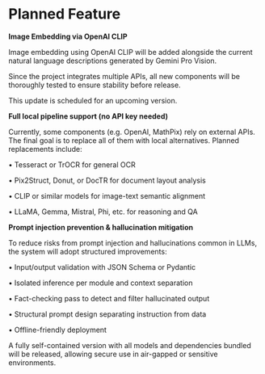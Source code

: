 # Planned Feature 
**Image Embedding via OpenAI CLIP**

Image embedding using OpenAI CLIP will be added alongside the current natural language descriptions generated by Gemini Pro Vision.

Since the project integrates multiple APIs, all new components will be thoroughly tested to ensure stability before release.

This update is scheduled for an upcoming version.


**Full local pipeline support (no API key needed)**

Currently, some components (e.g. OpenAI, MathPix) rely on external APIs. The final goal is to replace all of them with local alternatives. Planned replacements include:
	
  •	Tesseract or TrOCR for general OCR
	
  •	Pix2Struct, Donut, or DocTR for document layout analysis
	
  •	CLIP or similar models for image-text semantic alignment
	
  •	LLaMA, Gemma, Mistral, Phi, etc. for reasoning and QA


**Prompt injection prevention & hallucination mitigation**

To reduce risks from prompt injection and hallucinations common in LLMs, the system will adopt structured improvements:
	
  •	Input/output validation with JSON Schema or Pydantic

  •	Isolated inference per module and context separation

  •	Fact-checking pass to detect and filter hallucinated output

  •	Structural prompt design separating instruction from data

  •	Offline-friendly deployment

A fully self-contained version with all models and dependencies bundled will be released, allowing secure use in air-gapped or sensitive environments.
